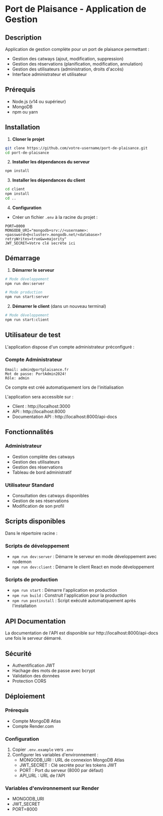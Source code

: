 # Port de Plaisance - Application de Gestion

## Description
Application de gestion complète pour un port de plaisance permettant :
- Gestion des catways (ajout, modification, suppression)
- Gestion des réservations (planification, modification, annulation)
- Gestion des utilisateurs (administration, droits d'accès)
- Interface administrateur et utilisateur

## Prérequis
- Node.js (v14 ou supérieur)
- MongoDB
- npm ou yarn

## Installation

1. **Cloner le projet**
```bash
git clone https://github.com/votre-username/port-de-plaisance.git
cd port-de-plaisance
```

2. **Installer les dépendances du serveur**
```bash
npm install
```

3. **Installer les dépendances du client**
```bash
cd client
npm install
cd ..
```

4. **Configuration**
- Créer un fichier `.env` à la racine du projet :
```env
PORT=8000
MONGODB_URI="mongodb+srv://<username>:<password>@<cluster>.mongodb.net/<database>?retryWrites=true&w=majority"
JWT_SECRET=Votre clé secrète ici
```

## Démarrage

1. **Démarrer le serveur**
```bash
# Mode développement
npm run dev:server

# Mode production
npm run start:server
```

2. **Démarrer le client** (dans un nouveau terminal)
```bash
# Mode développement
npm run start:client
```

## Utilisateur de test
L'application dispose d'un compte administrateur préconfiguré :

### Compte Administrateur
```
Email: admin@portplaisance.fr
Mot de passe: PortAdmin2024!
Rôle: admin
```

Ce compte est créé automatiquement lors de l'initialisation

L'application sera accessible sur :
- Client : http://localhost:3000
- API : http://localhost:8000
- Documentation API : http://localhost:8000/api-docs

## Fonctionnalités

### Administrateur
- Gestion complète des catways
- Gestion des utilisateurs
- Gestion des réservations
- Tableau de bord administratif

### Utilisateur Standard
- Consultation des catways disponibles
- Gestion de ses réservations
- Modification de son profil

## Scripts disponibles
Dans le répertoire racine :
### Scripts de développement
- `npm run dev:server` : Démarre le serveur en mode développement avec nodemon
- `npm run dev:client` : Démarre le client React en mode développement

### Scripts de production
- `npm run start` : Démarre l'application en production
- `npm run build` : Construit l'application pour la production
- `npm run postinstall` : Script exécuté automatiquement après l'installation

## API Documentation
La documentation de l'API est disponible sur http://localhost:8000/api-docs une fois le serveur démarré.

## Sécurité
- Authentification JWT
- Hachage des mots de passe avec bcrypt
- Validation des données
- Protection CORS

## Déploiement

### Prérequis
- Compte MongoDB Atlas
- Compte Render.com

### Configuration
1. Copier `.env.example` vers `.env`
2. Configurer les variables d'environnement :
   - MONGODB_URI : URL de connexion MongoDB Atlas
   - JWT_SECRET : Clé secrète pour les tokens JWT
   - PORT : Port du serveur (8000 par défaut)
   - API_URL : URL de l'API

### Variables d'environnement sur Render
- MONGODB_URI
- JWT_SECRET
- PORT=8000
